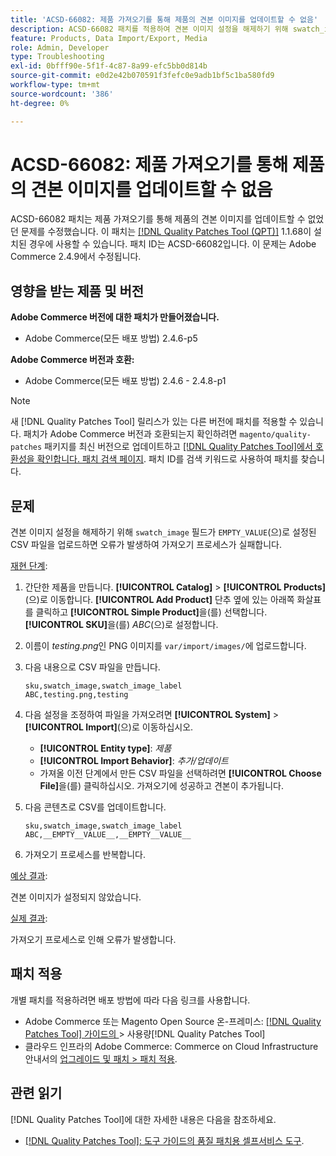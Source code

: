 ```yaml
---
title: 'ACSD-66082: 제품 가져오기를 통해 제품의 견본 이미지를 업데이트할 수 없음'
description: ACSD-66082 패치를 적용하여 견본 이미지 설정을 해제하기 위해 swatch_image 필드가 EMPTY_VALUE로 설정된 CSV 파일을 업로드하면 오류로 인해 가져오기 프로세스가 실패하는 Adobe Commerce 문제를 해결합니다.
feature: Products, Data Import/Export, Media
role: Admin, Developer
type: Troubleshooting
exl-id: 0bfff90e-5f1f-4c87-8a99-efc5bb0d814b
source-git-commit: e0d2e42b070591f3fefc0e9adb1bf5c1ba580fd9
workflow-type: tm+mt
source-wordcount: '386'
ht-degree: 0%

---
```


# ACSD-66082: 제품 가져오기를 통해 제품의 견본 이미지를 업데이트할 수 없음

ACSD-66082 패치는 제품 가져오기를 통해 제품의 견본 이미지를 업데이트할 수 없었던 문제를 수정했습니다. 이 패치는 [[!DNL Quality Patches Tool (QPT)]](/help/tools/quality-patches-tool/quality-patches-tool-to-self-serve-quality-patches.md) 1.1.68이 설치된 경우에 사용할 수 있습니다. 패치 ID는 ACSD-66082입니다. 이 문제는 Adobe Commerce 2.4.9에서 수정됩니다.

## 영향을 받는 제품 및 버전

**Adobe Commerce 버전에 대한 패치가 만들어졌습니다.**

* Adobe Commerce(모든 배포 방법) 2.4.6-p5

**Adobe Commerce 버전과 호환:**

* Adobe Commerce(모든 배포 방법) 2.4.6 - 2.4.8-p1

>[!NOTE]
>
>새 [!DNL Quality Patches Tool] 릴리스가 있는 다른 버전에 패치를 적용할 수 있습니다. 패치가 Adobe Commerce 버전과 호환되는지 확인하려면 `magento/quality-patches` 패키지를 최신 버전으로 업데이트하고 [[!DNL Quality Patches Tool]에서 호환성을 확인합니다. 패치 검색 페이지](https://experienceleague.adobe.com/tools/commerce-quality-patches/index.html). 패치 ID를 검색 키워드로 사용하여 패치를 찾습니다.

## 문제

견본 이미지 설정을 해제하기 위해 `swatch_image` 필드가 `EMPTY_VALUE`(으)로 설정된 CSV 파일을 업로드하면 오류가 발생하여 가져오기 프로세스가 실패합니다.

<u>재현 단계</u>:

1. 간단한 제품을 만듭니다. **[!UICONTROL Catalog]** > **[!UICONTROL Products]**(으)로 이동합니다. **[!UICONTROL Add Product]** 단추 옆에 있는 아래쪽 화살표를 클릭하고 **[!UICONTROL Simple Product]**&#x200B;을(를) 선택합니다. **[!UICONTROL SKU]**&#x200B;을(를) *ABC*(으)로 설정합니다.
1. 이름이 *testing.png*&#x200B;인 PNG 이미지를 `var/import/images/`에 업로드합니다.
1. 다음 내용으로 CSV 파일을 만듭니다.

   ```
   sku,swatch_image,swatch_image_label
   ABC,testing.png,testing
   ```

1. 다음 설정을 조정하여 파일을 가져오려면 **[!UICONTROL System]** > **[!UICONTROL Import]**(으)로 이동하십시오.
   * **[!UICONTROL Entity type]**: *제품*
   * **[!UICONTROL Import Behavior]**: *추가/업데이트*
   * 가져올 이전 단계에서 만든 CSV 파일을 선택하려면 **[!UICONTROL Choose File]**&#x200B;을(를) 클릭하십시오. 가져오기에 성공하고 견본이 추가됩니다.
1. 다음 콘텐츠로 CSV를 업데이트합니다.

   ```
   sku,swatch_image,swatch_image_label
   ABC,__EMPTY__VALUE__,__EMPTY__VALUE__
   ```

1. 가져오기 프로세스를 반복합니다.

<u>예상 결과</u>:

견본 이미지가 설정되지 않았습니다.

<u>실제 결과</u>:

가져오기 프로세스로 인해 오류가 발생합니다.

## 패치 적용

개별 패치를 적용하려면 배포 방법에 따라 다음 링크를 사용합니다.

* Adobe Commerce 또는 Magento Open Source 온-프레미스: [[!DNL Quality Patches Tool]  가이드의 ](/help/tools/quality-patches-tool/usage.md)> 사용량[!DNL Quality Patches Tool]
* 클라우드 인프라의 Adobe Commerce: Commerce on Cloud Infrastructure 안내서의 [업그레이드 및 패치 > 패치 적용](https://experienceleague.adobe.com/docs/commerce-cloud-service/user-guide/develop/upgrade/apply-patches.html).

## 관련 읽기

[!DNL Quality Patches Tool]에 대한 자세한 내용은 다음을 참조하세요.

* [[!DNL Quality Patches Tool]: 도구 가이드의 품질 패치용 셀프서비스 도구](/help/tools/quality-patches-tool/quality-patches-tool-to-self-serve-quality-patches.md).

